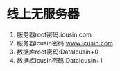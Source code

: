 # 线上无服务器
1. 服务器root密码:icusin.com
2. 服务器icusin密码:www.icusin.com
3. 数据库root密码:DataIcusin+0
4. 数据库icusin密码:DataIcusin+1
